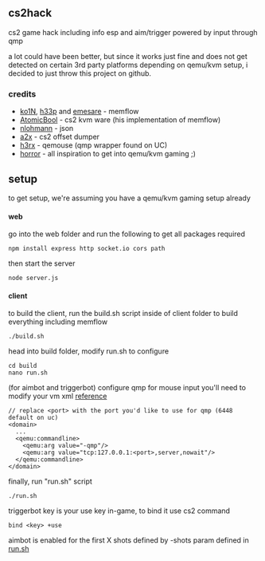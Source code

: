 ## cs2hack

cs2 game hack including info esp and aim/trigger powered by input through qmp

a lot could have been better, but since it works just fine and does not get detected on certain 3rd party platforms depending on qemu/kvm setup, i decided to just throw this project on github.

### credits
- [ko1N](https://github.com/ko1N), [h33p](https://github.com/h33p) and [emesare](https://github.com/emesare) - memflow
- [AtomicBool](https://github.com/AtomicBool) - cs2 kvm ware (his implementation of memflow)
- [nlohmann](https://github.com/nlohmann) - json
- [a2x](https://github.com/a2x) - cs2 offset dumper
- [h3rx](https://www.unknowncheats.me/forum/members/2460597.html) - qemouse (qmp wrapper found on UC)
- [horror](https://github.com/horrified-dev) - all inspiration to get into qemu/kvm gaming ;)

## setup 
to get setup, we're assuming you have a qemu/kvm gaming setup already

#### web
go into the web folder and run the following to get all packages required
```
npm install express http socket.io cors path
```
then start the server
```
node server.js
```

#### client
to build the client, run the build.sh script inside of client folder to build everything including memflow
```
./build.sh
```
head into build folder, modify run.sh to configure
```
cd build
nano run.sh
```
(for aimbot and triggerbot) configure qmp for mouse input you'll need to modify your vm xml
[reference](https://www.unknowncheats.me/forum/anti-cheat-bypass/491109-qemouse-injecting-mouse-events-qemu-qmp.html)
```
// replace <port> with the port you'd like to use for qmp (6448 default on uc)
<domain>
  ...
  <qemu:commandline>
    <qemu:arg value="-qmp"/>
    <qemu:arg value="tcp:127.0.0.1:<port>,server,nowait"/>
  </qemu:commandline>
</domain>
```
finally, run "run.sh" script
```
./run.sh
```
triggerbot key is your use key in-game, to bind it use cs2 command
```
bind <key> +use
```
aimbot is enabled for the first X shots defined by -shots param defined in [run.sh](https://github.com/ce6ac/cs2hack/blob/main/client/build/run.sh)
